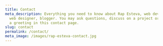 ```yaml
---
title: Contact
meta_description: Everything you need to know about Rap Esteva, web developer,
  web designer, blogger. You may ask questions, discuss on a project or send me
  a greeting in this contact page.
slug: contact
permalink: /contact/
meta_image: /images/rap-esteva-contact.jpg
---
```

